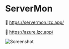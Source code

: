 # ServerMon

:link: https://servermon.lzc.app/

:link: https://azure.lzc.app/

![Screenshot](https://user-images.githubusercontent.com/12462465/154803703-2f41f8d5-c72d-40fa-85d3-c39cd79a300a.png)
